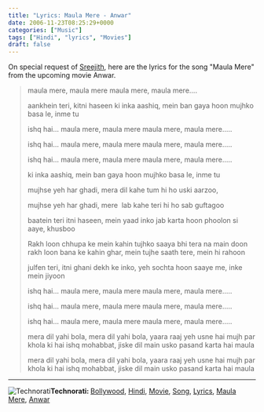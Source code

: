 ```yaml
---
title: "Lyrics: Maula Mere - Anwar"
date: 2006-11-23T08:25:29+0000
categories: ["Music"]
tags: ["Hindi", "lyrics", "Movies"]
draft: false
---
```


On special request of <a href="http://srjth.blogspot.com/" title="Sreejith">Sreejith</a>, here are the lyrics for the song "Maula Mere" from the upcoming movie Anwar.
<blockquote>maula mere, maula mere maula mere, maula mere....

aankhein teri, kitni haseen
ki inka aashiq, mein ban gaya hoon
mujhko basa le, inme tu

ishq hai...
maula mere, maula mere maula mere, maula mere.....

ishq hai...
maula mere, maula mere maula mere, maula mere.....

ishq hai...
maula mere, maula mere maula mere, maula mere.....

ki inka aashiq, mein ban gaya hoon
mujhko basa le, inme tu

mujhse yeh har ghadi, mera dil kahe
tum hi ho uski aarzoo,

mujhse yeh har ghadi, mere  lab kahe
teri hi ho sab guftagoo

baatein teri itni haseen, mein yaad inko jab karta hoon
phoolon si aaye, khusboo

Rakh loon chhupa ke mein kahin tujhko
saaya bhi tera na main doon
rakh loon bana ke kahin ghar, mein tujhe
saath tere, mein hi rahoon

julfen teri, itni ghani
dekh ke inko, yeh sochta hoon
saaye me, inke mein jiyoon

ishq hai...
maula mere, maula mere maula mere, maula mere.....

ishq hai...
maula mere, maula mere maula mere, maula mere.....

ishq hai...
maula mere, maula mere maula mere, maula mere.....

mera dil yahi bola, mera dil yahi bola,
yaara raaj yeh usne hai mujh par khola
ki hai ishq mohabbat, jiske dil main
usko pasand karta hai maula

mera dil yahi bola, mera dil yahi bola,
yaara raaj yeh usne hai mujh par khola
ki hai ishq mohabbat, jiske dil main
usko pasand karta hai maula</blockquote>
<hr /><img src="http://rakeshkumar.wordpress.com/wp-content/uploads/2006/08/technorati.gif" alt="Technorati" /><strong>Technorati: </strong><a href="http://www.technorati.com/tag/Bollywood" rel="tag">Bollywood</a>, <a href="http://www.technorati.com/tag/Hindi" rel="tag">Hindi</a>, <a href="http://www.technorati.com/tag/Movie" rel="tag">Movie</a>, <a href="http://www.technorati.com/tag/Song" rel="tag">Song</a>, <a href="http://www.technorati.com/tag/Lyrics" rel="tag">Lyrics</a>, <a href="http://www.technorati.com/tag/Maula+Mere" rel="tag">Maula Mere</a>, <a href="http://www.technorati.com/tag/Anwar" rel="tag">Anwar</a>